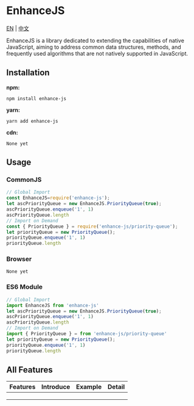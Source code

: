 # EnhanceJS

[EN](./README.md) | [中文](./README(zh).md)

EnhanceJS is a library dedicated to extending the capabilities of native JavaScript, aiming to address common data structures, methods, and frequently used algorithms that are not natively supported in JavaScript.

## Installation

**npm:**

```
npm install enhance-js
```

**yarn:**

```
yarn add enhance-js
```

**cdn:**

```
None yet
```

## Usage

### CommonJS

```javascript
// Global Import
const EnhanceJS=require('enhance-js');
let ascPriorityQueue = new EnhanceJS.PriorityQueue(true);
ascPriorityQueue.enqueue('1', 1)
ascPriorityQueue.length
// Import on Demand
const { PriorityQueue } = require('enhance-js/priority-queue');
let priorityQueue = new PriorityQueue();
priorityQueue.enqueue('1', 1)
priorityQueue.length
```

### Browser

```
None yet
```

### ES6 Module

```js
// Global Import
import EnhanceJS from 'enhance-js'
let ascPriorityQueue = new EnhanceJS.PriorityQueue(true);
ascPriorityQueue.enqueue('1', 1)
ascPriorityQueue.length
// Import on Demand
import { PriorityQueue } = from 'enhance-js/priority-queue'
let priorityQueue = new PriorityQueue();
priorityQueue.enqueue('1', 1)
priorityQueue.length
```

## All Features

| Features | Introduce | Example | Detail |
| -------- | --------- | ------- | ------ |
|          |           |         |        |
|          |           |         |        |
|          |           |         |        |
